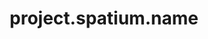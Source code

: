 ---
layout: project
unique-name: spatium
title: project.spatium.name
description: project.spatium.desc
logo:
fa-logo: users
type: social-network
start-date: 2019-09-25 14:16:00
launch-date:
last-update: 2019-12-14 00:00:00
status: paused
needs-help: true
license-url:
license-opensource: false
license-freesoftware: false
license-hybrid: false
license-name: string.proprietary
founders: ["LABB", "Galyna", "Oleksandr"]
related-posts-limit: 5
pinned: true
hidden: false
color1: pink
color2: purple
website: 
github:
mastodon:
---